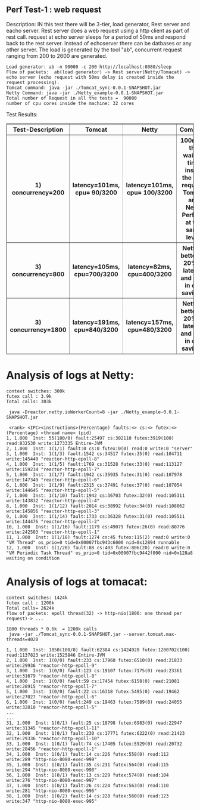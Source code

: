 ## Perf Test-1 :   web request

Description: IN this test there will be 3-tier, load generator, Rest server and eacho server.  Rest server does a web request using a http client as part of rest call. request at echo server  sleeps for a period of 50ms and respond back to the rest server. Instead of echoserver there can be datbases or any other server. The load is generated by the tool "ab", concurrent request ranging from 200 to 2600 are generated.

```
Load generator: ab -n 90000 -c 200 http://localhost:8080/sleep
Flow of packets:  ab(load generator) -> Rest server(Netty/Tomacat) -> echo server (echo request with 50ms delay is created inside the request processing).
Tomcat command: java -jar ./Tomcat_sync-0.0.1-SNAPSHOT.jar
Netty Command: java -jar ./Netty_example-0.0.1-SNAPSHOT.jar 
Total number of Request in all the tests =  90000
number of cpu cores inside the machine: 32 cores
```

Test Results:

<table border=1>
<thead>
<tr>
<th>Test-Description</th>
<th>Tomcat</th>
<th>Netty</th>
<th> Comment </th>
</tr>
<tr>
<th>1) concurrency=200 </th>
<th>latency=101ms, cpu= 90/3200 </th>
<th>latency=101ms, cpu= 100/3200</th>
<th>100ms is the waiting time inside the web request. Tomcat and Netty Perform at the same level.  </th>
</tr>
<tr>
<th>3) concurrency=800 </th>
<th>latency=105ms, cpu=700/3200 </th>
<th>latency=82ms, cpu=400/3200 </th>
<th>Netty is better by 20% in latency and 42% in cpu savings.</th>
</tr>

</tr>
<tr>
<th>3) concurrency=1800 </th>
<th>latency=191ms, cpu=840/3200 </th>
<th>latency=157ms, cpu=480/3200 </th>
<th>Netty is better by 20% in latency and 42% in cpu savings.</th>
</tr>

</tbody></table>

# Analysis of logs at Netty:

```
context switches: 300k
futex call : 3.9k
Total calls: 303k

 java -Dreactor.netty.ioWorkerCount=8 -jar ./Netty_example-0.0.1-SNAPSHOT.jar
 
 <rank> <IPC><instructions>(Percentage) faults:<> cs:<> futex:<>(Percentage) <thread name> (pid)
1, 1.000  Inst: 55(100/0) fault:25497 cs:302110 futex:3919(100) read:832530 write:1273335 Entire-JVM
2, 1.000  Inst: 1(1/1) fault:0 cs:0 futex:0(0) read:0 write:0 "server"
3, 1.000  Inst: 1(1/3) fault:1542 cs:34517 futex:35(0) read:104711 write:145440 "reactor-http-epoll-8"
4, 1.000  Inst: 1(1/5) fault:1769 cs:31528 futex:33(0) read:113127 write:159234 "reactor-http-epoll-7"
5, 1.000  Inst: 1(1/7) fault:1942 cs:35935 futex:31(0) read:107978 write:147349 "reactor-http-epoll-6"
6, 1.000  Inst: 1(1/9) fault:2315 cs:37491 futex:37(0) read:107054 write:144645 "reactor-http-epoll-5"
7, 1.000  Inst: 1(1/10) fault:1942 cs:36703 futex:32(0) read:105311 write:143832 "reactor-http-epoll-4"
8, 1.000  Inst: 1(1/12) fault:2014 cs:38992 futex:34(0) read:108062 write:145856 "reactor-http-epoll-3"
9, 1.000  Inst: 1(1/14) fault:1733 cs:36328 futex:31(0) read:105511 write:144476 "reactor-http-epoll-2"
10, 1.000  Inst: 1(1/16) fault:1179 cs:49079 futex:26(0) read:80776 write:242503 "reactor-http-epoll-1"
11, 1.000  Inst: 1(1/18) fault:1274 cs:45 futex:115(2) read:0 write:0 "VM Thread" os_prio=0 tid=0x00007fbc943c6000 nid=0x12894 runnable
12, 1.000  Inst: 1(1/20) fault:88 cs:403 futex:806(20) read:0 write:0 "VM Periodic Task Thread" os_prio=0 tid=0x00007fbc9442f000 nid=0x128a8 waiting on condition

```

# Analysis of logs at tomacat:

```
context switches: 1424k
futex call : 1200k
Total calls= 2624k
flow of packets: epoll thread(32) -> http-nio(1800: one thread per request)-> ...

1800 threads * 0.6k  = 1200k calls
 java -jar ./Tomcat_sync-0.0.1-SNAPSHOT.jar --server.tomcat.max-threads=4020
 
1, 1.000  Inst: 1850(100/0) fault:62384 cs:1424920 futex:1200702(100) read:1137823 write:1525846 Entire-JVM
2, 1.000  Inst: 1(0/0) fault:233 cs:17960 futex:6510(0) read:21833 write:29936 "reactor-http-epoll-9"
3, 1.000  Inst: 1(0/0) fault:123 cs:19107 futex:7175(0) read:23361 write:31679 "reactor-http-epoll-8"
4, 1.000  Inst: 1(0/0) fault:59 cs:17454 futex:6158(0) read:21081 write:28915 "reactor-http-epoll-7"
5, 1.000  Inst: 1(0/0) fault:22 cs:16318 futex:5495(0) read:19462 write:27027 "reactor-http-epoll-6"
6, 1.000  Inst: 1(0/0) fault:249 cs:19463 futex:7589(0) read:24055 write:32810 "reactor-http-epoll-5"
...
...
31, 1.000  Inst: 1(0/1) fault:25 cs:18798 futex:6983(0) read:22947 write:31345 "reactor-http-epoll-11"
32, 1.000  Inst: 1(0/1) fault:230 cs:17771 futex:6222(0) read:21423 write:29336 "reactor-http-epoll-10"
33, 1.000  Inst: 1(0/1) fault:74 cs:17405 futex:5929(0) read:20732 write:28456 "reactor-http-epoll-1"
34, 1.000  Inst: 1(0/1) fault:14 cs:226 futex:558(0) read:112 write:289 "http-nio-8080-exec-999"
35, 1.000  Inst: 1(0/1) fault:35 cs:231 futex:564(0) read:115 write:294 "http-nio-8080-exec-998"
36, 1.000  Inst: 1(0/1) fault:13 cs:229 futex:574(0) read:104 write:276 "http-nio-8080-exec-997"
37, 1.000  Inst: 1(0/1) fault:26 cs:224 futex:563(0) read:110 write:281 "http-nio-8080-exec-996"
38, 1.000  Inst: 1(0/2) fault:14 cs:228 futex:560(0) read:123 write:347 "http-nio-8080-exec-995"

```

